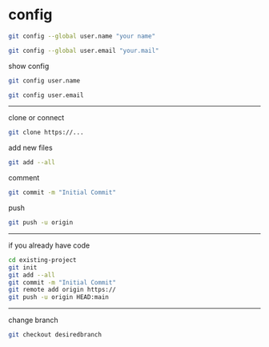 # config

```sh
git config --global user.name "your name"
```

```sh
git config --global user.email "your.mail"
```

show config

```sh
git config user.name
```

```sh
git config user.email
```

---
clone or connect

```sh
git clone https://...
```

add new files

```sh
git add --all
```

comment

```sh
git commit -m "Initial Commit"
```

push

```sh
git push -u origin
```

---

if you already have code

```sh
cd existing-project
git init
git add --all
git commit -m "Initial Commit"
git remote add origin https://
git push -u origin HEAD:main
```

---

change branch

```sh
git checkout desiredbranch
```
